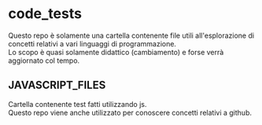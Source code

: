 # code_tests

Questo repo è solamente una cartella contenente file utili all'esplorazione di concetti relativi a 
vari linguaggi di programmazione.<br>
Lo scopo è quasi solamente didattico (cambiamento) e forse verrà aggiornato col tempo. <br>

## JAVASCRIPT_FILES

Cartella contenente test fatti utilizzando js. <br>
Questo repo viene anche utilizzato per conoscere concetti relativi a github.
